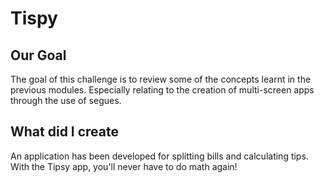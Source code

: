 # Tispy

## Our Goal
The goal of this challenge is to review some of the concepts learnt in the previous modules. Especially relating to the creation of multi-screen apps through the use of segues.

## What did I create
An application has been developed for splitting bills and calculating tips. With the Tipsy app, you'll never have to do math again!

